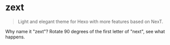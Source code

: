 # zext

> Light and elegant theme for Hexo with more features based on NexT.

Why name it "zext"? Rotate 90 degrees of the first letter of "next", see what happens.
